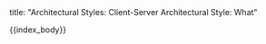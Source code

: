 <frontmatter>
title: "Architectural Styles: Client-Server Architectural Style: What"
</frontmatter>

{{index_body}}
